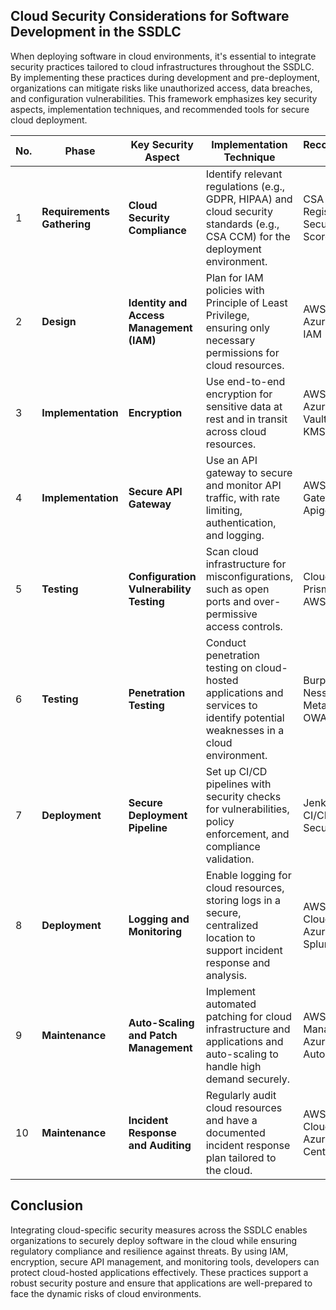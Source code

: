 ## Cloud Security Considerations for Software Development in the SSDLC

When deploying software in cloud environments, it's essential to integrate security practices tailored to cloud infrastructures throughout the SSDLC. By implementing these practices during development and pre-deployment, organizations can mitigate risks like unauthorized access, data breaches, and configuration vulnerabilities. This framework emphasizes key security aspects, implementation techniques, and recommended tools for secure cloud deployment.

| No. | Phase                  | Key Security Aspect                   | Implementation Technique                                                                                                             | Recommended Tools                          |
|-----|-------------------------|---------------------------------------|--------------------------------------------------------------------------------------------------------------------------------------|-------------------------------------------|
| 1   | **Requirements Gathering** | **Cloud Security Compliance**           | Identify relevant regulations (e.g., GDPR, HIPAA) and cloud security standards (e.g., CSA CCM) for the deployment environment.       | CSA STAR Registry, Security Scorecards     |
| 2   | **Design**              | **Identity and Access Management (IAM)** | Plan for IAM policies with Principle of Least Privilege, ensuring only necessary permissions for cloud resources.                   | AWS IAM, Azure AD, GCP IAM                 |
| 3   | **Implementation**      | **Encryption**                         | Use end-to-end encryption for sensitive data at rest and in transit across cloud resources.                                          | AWS KMS, Azure Key Vault, GCP KMS          |
| 4   | **Implementation**      | **Secure API Gateway**                 | Use an API gateway to secure and monitor API traffic, with rate limiting, authentication, and logging.                               | AWS API Gateway, Apigee, Kong              |
| 5   | **Testing**             | **Configuration Vulnerability Testing** | Scan cloud infrastructure for misconfigurations, such as open ports and over-permissive access controls.                            | CloudSploit, Prisma Cloud, AWS Config      |
| 6   | **Testing**             | **Penetration Testing**                | Conduct penetration testing on cloud-hosted applications and services to identify potential weaknesses in a cloud environment.       | Burp Suite, Nessus, Metasploit, OWASP ZAP  |
| 7   | **Deployment**          | **Secure Deployment Pipeline**         | Set up CI/CD pipelines with security checks for vulnerabilities, policy enforcement, and compliance validation.                      | Jenkins, GitLab CI/CD, Aqua Security       |
| 8   | **Deployment**          | **Logging and Monitoring**             | Enable logging for cloud resources, storing logs in a secure, centralized location to support incident response and analysis.        | AWS CloudTrail, Azure Monitor, Splunk      |
| 9   | **Maintenance**         | **Auto-Scaling and Patch Management**  | Implement automated patching for cloud infrastructure and applications and auto-scaling to handle high demand securely.              | AWS Systems Manager, Azure Automation      |
| 10  | **Maintenance**         | **Incident Response and Auditing**     | Regularly audit cloud resources and have a documented incident response plan tailored to the cloud.                                 | AWS CloudWatch, Azure Security Center      |

## Conclusion

Integrating cloud-specific security measures across the SSDLC enables organizations to securely deploy software in the cloud while ensuring regulatory compliance and resilience against threats. By using IAM, encryption, secure API management, and monitoring tools, developers can protect cloud-hosted applications effectively. These practices support a robust security posture and ensure that applications are well-prepared to face the dynamic risks of cloud environments.

